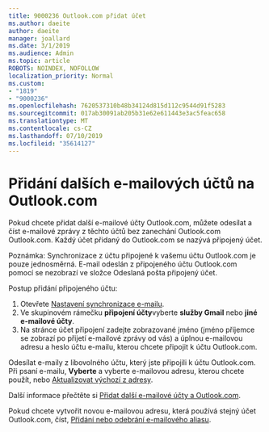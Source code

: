 ```yaml
---
title: 9000236 Outlook.com přidat účet
ms.author: daeite
author: daeite
manager: joallard
ms.date: 3/1/2019
ms.audience: Admin
ms.topic: article
ROBOTS: NOINDEX, NOFOLLOW
localization_priority: Normal
ms.custom:
- "1819"
- "9000236"
ms.openlocfilehash: 7620537310b48b34124d815d112c9544d91f5283
ms.sourcegitcommit: 017ab30091ab205b31e62e611443e3ac5feac658
ms.translationtype: MT
ms.contentlocale: cs-CZ
ms.lasthandoff: 07/10/2019
ms.locfileid: "35614127"
---
```

# <a name="add-your-other-email-accounts-to-outlookcom"></a>Přidání dalších e-mailových účtů na Outlook.com

Pokud chcete přidat další e-mailové účty Outlook.com, můžete odesílat a číst e-mailové zprávy z těchto účtů bez zanechání Outlook.com Outlook.com. Každý účet přidaný do Outlook.com se nazývá připojený účet.

Poznámka: Synchronizace z účtu připojené k vašemu účtu Outlook.com je pouze jednosměrná. E-mail odeslán z připojeného účtu Outlook.com pomocí se nezobrazí ve složce Odeslaná pošta připojený účet.

Postup přidání připojeného účtu:

1. Otevřete [Nastavení synchronizace e-mailu](https://go.microsoft.com/fwlink/?linkid=875264).
2. Ve skupinovém rámečku **připojení účty**vyberte **služby Gmail** nebo **jiné e-mailové účty**.
3. Na stránce účet připojení zadejte zobrazované jméno (jméno příjemce se zobrazí po přijetí e-mailové zprávy od vás) a úplnou e-mailovou adresu a heslo účtu e-mailu, kterou chcete připojit k účtu Outlook.com.

Odesílat e-maily z libovolného účtu, který jste připojili k účtu Outlook.com. Při psaní e-mailu, **Vyberte** a vyberte e-mailovou adresu, kterou chcete použít, nebo [Aktualizovat výchozí z adresy](https://go.microsoft.com/fwlink/?linkid=875264).

Další informace přečtěte si [Přidat další e-mailové účty a Outlook.com](https://support.office.com/article/c5224df4-5885-4e79-91ba-523aa743f0ba?wt.mc_id=Office_Outlook_com_Alchemy).

Pokud chcete vytvořit novou e-mailovou adresu, která používá stejný účet Outlook.com, číst, [Přidání nebo odebrání e-mailového aliasu](https://support.office.com/article/459b1989-356d-40fa-a689-8f285b13f1f2?wt.mc_id=Office_Outlook_com_Alchemy).